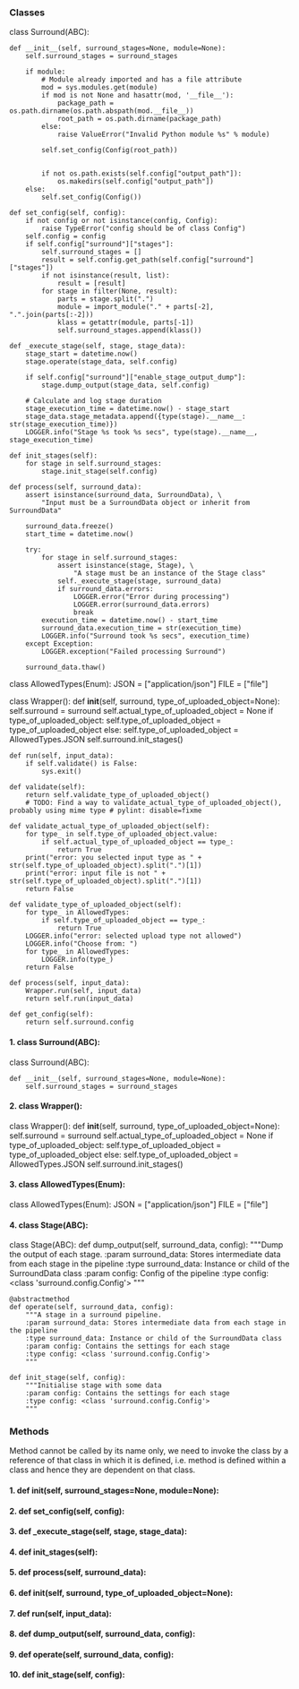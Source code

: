 ### Classes

class Surround(ABC):

    def __init__(self, surround_stages=None, module=None):
        self.surround_stages = surround_stages

        if module:
            # Module already imported and has a file attribute
            mod = sys.modules.get(module)
            if mod is not None and hasattr(mod, '__file__'):
                package_path = os.path.dirname(os.path.abspath(mod.__file__))
                root_path = os.path.dirname(package_path)
            else:
                raise ValueError("Invalid Python module %s" % module)

            self.set_config(Config(root_path))


            if not os.path.exists(self.config["output_path"]):
                os.makedirs(self.config["output_path"])
        else:
            self.set_config(Config())

    def set_config(self, config):
        if not config or not isinstance(config, Config):
            raise TypeError("config should be of class Config")
        self.config = config
        if self.config["surround"]["stages"]:
            self.surround_stages = []
            result = self.config.get_path(self.config["surround"]["stages"])
            if not isinstance(result, list):
                result = [result]
            for stage in filter(None, result):
                parts = stage.split(".")
                module = import_module("." + parts[-2], ".".join(parts[:-2]))
                klass = getattr(module, parts[-1])
                self.surround_stages.append(klass())

    def _execute_stage(self, stage, stage_data):
        stage_start = datetime.now()
        stage.operate(stage_data, self.config)

        if self.config["surround"]["enable_stage_output_dump"]:
            stage.dump_output(stage_data, self.config)

        # Calculate and log stage duration
        stage_execution_time = datetime.now() - stage_start
        stage_data.stage_metadata.append({type(stage).__name__: str(stage_execution_time)})
        LOGGER.info("Stage %s took %s secs", type(stage).__name__, stage_execution_time)

    def init_stages(self):
        for stage in self.surround_stages:
            stage.init_stage(self.config)

    def process(self, surround_data):
        assert isinstance(surround_data, SurroundData), \
            "Input must be a SurroundData object or inherit from SurroundData"

        surround_data.freeze()
        start_time = datetime.now()

        try:
            for stage in self.surround_stages:
                assert isinstance(stage, Stage), \
                    "A stage must be an instance of the Stage class"
                self._execute_stage(stage, surround_data)
                if surround_data.errors:
                    LOGGER.error("Error during processing")
                    LOGGER.error(surround_data.errors)
                    break
            execution_time = datetime.now() - start_time
            surround_data.execution_time = str(execution_time)
            LOGGER.info("Surround took %s secs", execution_time)
        except Exception:
            LOGGER.exception("Failed processing Surround")

        surround_data.thaw()

class AllowedTypes(Enum):
    JSON = ["application/json"]
    FILE = ["file"]

class Wrapper():
    def __init__(self, surround, type_of_uploaded_object=None):
        self.surround = surround
        self.actual_type_of_uploaded_object = None
        if type_of_uploaded_object:
            self.type_of_uploaded_object = type_of_uploaded_object
        else:
            self.type_of_uploaded_object = AllowedTypes.JSON
        self.surround.init_stages()

    def run(self, input_data):
        if self.validate() is False:
            sys.exit()

    def validate(self):
        return self.validate_type_of_uploaded_object()
        # TODO: Find a way to validate_actual_type_of_uploaded_object(), probably using mime type # pylint: disable=fixme

    def validate_actual_type_of_uploaded_object(self):
        for type_ in self.type_of_uploaded_object.value:
            if self.actual_type_of_uploaded_object == type_:
                return True
        print("error: you selected input type as " + str(self.type_of_uploaded_object).split(".")[1])
        print("error: input file is not " + str(self.type_of_uploaded_object).split(".")[1])
        return False

    def validate_type_of_uploaded_object(self):
        for type_ in AllowedTypes:
            if self.type_of_uploaded_object == type_:
                return True
        LOGGER.info("error: selected upload type not allowed")
        LOGGER.info("Choose from: ")
        for type_ in AllowedTypes:
            LOGGER.info(type_)
        return False

    def process(self, input_data):
        Wrapper.run(self, input_data)
        return self.run(input_data)

    def get_config(self):
        return self.surround.config


#### 1. class Surround(ABC):

class Surround(ABC):

    def __init__(self, surround_stages=None, module=None):
        self.surround_stages = surround_stages

#### 2. class Wrapper():

class Wrapper():
    def __init__(self, surround, type_of_uploaded_object=None):
        self.surround = surround
        self.actual_type_of_uploaded_object = None
        if type_of_uploaded_object:
            self.type_of_uploaded_object = type_of_uploaded_object
        else:
            self.type_of_uploaded_object = AllowedTypes.JSON
        self.surround.init_stages()

#### 3. class AllowedTypes(Enum):

class AllowedTypes(Enum):
    JSON = ["application/json"]
    FILE = ["file"]


#### 4. class Stage(ABC):

class Stage(ABC):
    def dump_output(self, surround_data, config):
     """Dump the output of each stage.
        :param surround_data: Stores intermediate data from each stage in the pipeline
        :type surround_data: Instance or child of the SurroundData class
        :param config: Config of the pipeline
        :type config: <class 'surround.config.Config'>
        """

    @abstractmethod
    def operate(self, surround_data, config):
        """A stage in a surround pipeline.
        :param surround_data: Stores intermediate data from each stage in the pipeline
        :type surround_data: Instance or child of the SurroundData class
        :param config: Contains the settings for each stage
        :type config: <class 'surround.config.Config'>
        """

    def init_stage(self, config):
        """Initialise stage with some data
        :param config: Contains the settings for each stage
        :type config: <class 'surround.config.Config'>
        """


### Methods

Method cannot be called by its name only, we need to invoke the class by a reference of that class in which it is defined, i.e. method is defined within a class and hence they are dependent on that class.

#### 1. def __init__(self, surround_stages=None, module=None):

#### 2. def set_config(self, config):

#### 3. def _execute_stage(self, stage, stage_data):

#### 4. def init_stages(self):

#### 5. def process(self, surround_data):

#### 6. def __init__(self, surround, type_of_uploaded_object=None):

#### 7. def run(self, input_data):

#### 8. def dump_output(self, surround_data, config):

#### 9. def operate(self, surround_data, config):

#### 10. def init_stage(self, config):
